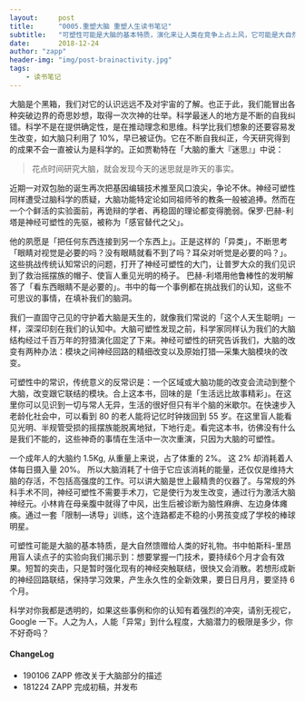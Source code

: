 ```yaml
---
layout:     post
title:      "0005.重塑大脑 重塑人生读书笔记"
subtitle:   "可塑性可能是大脑的基本特质，演化来让人类在竞争上占上风，它可能是大自然给人类的好礼物。"
date:       2018-12-24
author: "zapp"
header-img: "img/post-brainactivity.jpg"
tags:
    - 读书笔记
---
```


大脑是个黑箱，我们对它的认识远远不及对宇宙的了解。也正于此，我们能冒出各种突破边界的奇思妙想，取得一次次神的壮举。科学最迷人的地方是不断的自我纠错。科学不是在提供确定性，是在推动理念和思维。科学比我们想象的还要容易发生改变，如大脑只利用了 10%，早已被证伪。它在不断自我纠正，今天研究得到的成果不会一直被认为是科学的。正如贾勒特在「大脑的重大『迷思』」中说：

> 花点时间研究大脑，就会发现今天的迷思就是昨天的事实。

近期一对双包胎的诞生再次把基因编辑技术推至风口浪尖，争论不休。神经可塑性同样遭受过脑科学的质疑，大脑功能特定论如同祖师爷的教条一般被追捧。然而在一个个鲜活的实验面前，再诡辩的学者、再稳固的理论都变得脆弱。保罗·巴赫-利塔是神经可塑性的先驱，被称为「感官替代之父」。

他的夙愿是「把任何东西连接到另一个东西上」。正是这样的「异类」，不断思考「眼睛对视觉是必要的吗？没有眼睛就看不到了吗？耳朵对听觉是必要的吗？」。这些挑战传统认知常识的问题，打开了神经可塑性的大门，让普罗大众的我们见识到了救治摇摆族的帽子、使盲人重见光明的椅子。 巴赫-利塔用他鲁棒性的发明解答了「看东西眼睛不是必要的」。书中的每一个事例都在挑战我们的认知，这些不可思议的事情，在填补我们的脑洞。

我们一直固守己见的守护着大脑是天生的，就像我们常说的「这个人天生聪明」一样，深深印刻在我们的认知中。大脑可塑性发现之前，科学家同样认为我们的大脑结构经过千百万年的狩猎演化固定了下来。神经可塑性的研究告诉我们，大脑的改变有两种办法：模块之间神经回路的精细改变以及原始打猎—采集大脑模块的改变。

可塑性中的常识，传统意义的反常识是：一个区域或大脑功能的改变会流动到整个大脑，改变跟它联结的模块。合上这本书，回味的是「生活远比故事精彩」。在这里你可以见识到一切与常人无异，生活的很好但只有半个脑的米歇尔。在快速步入老龄化社会中，可以看到 80 的老人能将记忆时钟拨回到 55 岁。在这里盲人能看见光明、半规管受损的摇摆族能脱离地狱，下地行走。看完这本书，彷佛没有什么是我们不能的，这些神奇的事情在生活中一次次重演，只因为大脑的可塑性。

一个成年人的大脑约 1.5Kg, 从重量上来说，占了体重的 2%。 这 2% 却消耗着人体每日摄入量 20%。  所以大脑消耗了十倍于它应该消耗的能量，还仅仅是维持大脑的存活，不包括高强度的工作。可以讲大脑是世上最精贵的仪器了。与常规的外科手术不同，神经可塑性不需要手术刀，它是使行为发生改变，通过行为激活大脑神经元。小林肯在母亲腹中就得了中风，出生后被诊断为脑性麻痹、左边身体瘫痪。通过一套「限制—诱导」训练，这个连路都走不稳的小男孩变成了学校的棒球明星。

可塑性可能是大脑的基本特质，是大自然馈赠给人类的好礼物。书中帕斯科-里昂用盲人读点子的实验向我们揭示到：想要掌握一门技术，要持续6个月才会有效果。短暂的突击，只是暂时强化现有的神经突触联结，很快又会消散。若想形成新的神经回路联结，保持学习效果，产生永久性的全新效果，要日日月月，要坚持 6 个月。

科学对你我都是透明的，如果这些事例和你的认知有着强烈的冲突，请别无视它，Google 一下。人之为人，人能「异常」到什么程度，大脑潜力的极限是多少，你不好奇吗？

#### ChangeLog
* 190106 ZAPP 修改关于大脑部分的描述
* 181224 ZAPP 完成初稿，并发布

